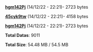 [**hgm142Pj**](/data/hgm142Pj.txt) (14/12/22 - 22:21)- 2723 bytes

[**45cyk9tw**](/data/45cyk9tw.txt) (14/12/22 - 22:21)- 4158 bytes

[**hgm142Pj**](/data/hgm142Pj.txt) (14/12/22 - 22:21)- 2723 bytes

**Total Datas**: 9011

**Total Size**: 54.48 MB / 54.5 MB